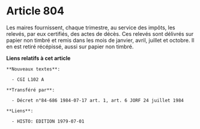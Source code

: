 # Article 804

Les maires fournissent, chaque trimestre, au service des impôts, les relevés, par eux certifiés, des actes de décès. Ces
relevés sont délivrés sur papier non timbré et remis dans les mois de janvier, avril, juillet et octobre. Il en est retiré
récépissé, aussi sur papier non timbré.

**Liens relatifs à cet article**

	**Nouveaux textes**:

	  - CGI L102 A

	**Transféré par**:

	  - Décret n°84-686 1984-07-17 art. 1, art. 6 JORF 24 juillet 1984

	**Liens**:

	  - HISTO: EDITION 1979-07-01
